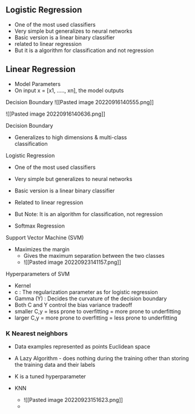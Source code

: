 

## Logistic Regression
- One of the most used classifiers
- Very simple but generalizes to neural networks
- Basic version is a linear binary classifier
- related to linear regression
- But it is a algorithm for classification and not regression



## Linear Regression
- Model Parameters
- On input x = [x1, ....., xn], the model outputs


Decision Boundary
![[Pasted image 20220916140555.png]]



![[Pasted image 20220916140636.png]]

Decision Boundary
- Generalizes to high dimensions & multi-class  
classification



Logistic Regression
- One of the most used classifiers  
- Very simple but generalizes to neural networks  
- Basic version is a linear binary classifier  
- Related to linear regression  
- But Note: It is an algorithm for classification, not regression


- Softmax Regression



Support Vector Machine (SVM)
- Maximizes the margin
	- Gives the maximum separation between the two classes
	- ![[Pasted image 20220923141157.png]]



Hyperparameters of SVM
- Kernel
- c : The regularization parameter as for logistic regression
- Gamma (Y) : Decides the curvature of the decision boundary
- Both C and Y control the bias variance tradeoff
- smaller C,y = less prone to overfitting = more prone to underfitting
- larger C,y = more prone to overfitting = less prone to underfitting




### K Nearest neighbors
- Data examples represented as points Euclidean space
- A Lazy Algorithm - does nothing during the training other than storing the training data and their labels

- K is a tuned hyperparameter 
- KNN
	- ![[Pasted image 20220923151623.png]]
	- 